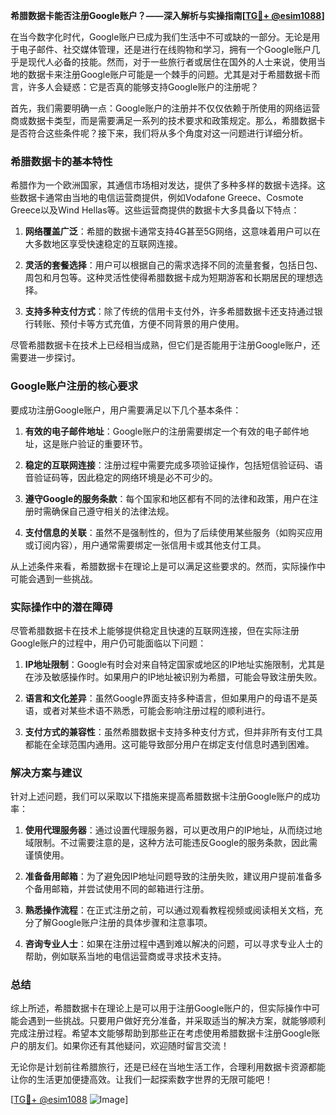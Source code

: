 **希腊数据卡能否注册Google账户？——深入解析与实操指南[[TG💪+ @esim1088](https://t.me/s/esim1088)]**

在当今数字化时代，Google账户已成为我们生活中不可或缺的一部分。无论是用于电子邮件、社交媒体管理，还是进行在线购物和学习，拥有一个Google账户几乎是现代人必备的技能。然而，对于一些旅行者或居住在国外的人士来说，使用当地的数据卡来注册Google账户可能是一个棘手的问题。尤其是对于希腊数据卡而言，许多人会疑惑：它是否真的能够支持Google账户的注册呢？

首先，我们需要明确一点：Google账户的注册并不仅仅依赖于所使用的网络运营商或数据卡类型，而是需要满足一系列的技术要求和政策规定。那么，希腊数据卡是否符合这些条件呢？接下来，我们将从多个角度对这一问题进行详细分析。

### 希腊数据卡的基本特性

希腊作为一个欧洲国家，其通信市场相对发达，提供了多种多样的数据卡选择。这些数据卡通常由当地的电信运营商提供，例如Vodafone Greece、Cosmote Greece以及Wind Hellas等。这些运营商提供的数据卡大多具备以下特点：

1. **网络覆盖广泛**：希腊的数据卡通常支持4G甚至5G网络，这意味着用户可以在大多数地区享受快速稳定的互联网连接。
   
2. **灵活的套餐选择**：用户可以根据自己的需求选择不同的流量套餐，包括日包、周包和月包等。这种灵活性使得希腊数据卡成为短期游客和长期居民的理想选择。

3. **支持多种支付方式**：除了传统的信用卡支付外，许多希腊数据卡还支持通过银行转账、预付卡等方式充值，方便不同背景的用户使用。

尽管希腊数据卡在技术上已经相当成熟，但它们是否能用于注册Google账户，还需要进一步探讨。

### Google账户注册的核心要求

要成功注册Google账户，用户需要满足以下几个基本条件：

1. **有效的电子邮件地址**：Google账户的注册需要绑定一个有效的电子邮件地址，这是账户验证的重要环节。
   
2. **稳定的互联网连接**：注册过程中需要完成多项验证操作，包括短信验证码、语音验证码等，因此稳定的网络环境是必不可少的。

3. **遵守Google的服务条款**：每个国家和地区都有不同的法律和政策，用户在注册时需确保自己遵守相关的法律法规。

4. **支付信息的关联**：虽然不是强制性的，但为了后续使用某些服务（如购买应用或订阅内容），用户通常需要绑定一张信用卡或其他支付工具。

从上述条件来看，希腊数据卡在理论上是可以满足这些要求的。然而，实际操作中可能会遇到一些挑战。

### 实际操作中的潜在障碍

尽管希腊数据卡在技术上能够提供稳定且快速的互联网连接，但在实际注册Google账户的过程中，用户仍可能面临以下问题：

1. **IP地址限制**：Google有时会对来自特定国家或地区的IP地址实施限制，尤其是在涉及敏感操作时。如果用户的IP地址被识别为希腊，可能会导致注册失败。

2. **语言和文化差异**：虽然Google界面支持多种语言，但如果用户的母语不是英语，或者对某些术语不熟悉，可能会影响注册过程的顺利进行。

3. **支付方式的兼容性**：虽然希腊数据卡支持多种支付方式，但并非所有支付工具都能在全球范围内通用。这可能导致部分用户在绑定支付信息时遇到困难。

### 解决方案与建议

针对上述问题，我们可以采取以下措施来提高希腊数据卡注册Google账户的成功率：

1. **使用代理服务器**：通过设置代理服务器，可以更改用户的IP地址，从而绕过地域限制。不过需要注意的是，这种方法可能违反Google的服务条款，因此需谨慎使用。

2. **准备备用邮箱**：为了避免因IP地址问题导致的注册失败，建议用户提前准备多个备用邮箱，并尝试使用不同的邮箱进行注册。

3. **熟悉操作流程**：在正式注册之前，可以通过观看教程视频或阅读相关文档，充分了解Google账户注册的具体步骤和注意事项。

4. **咨询专业人士**：如果在注册过程中遇到难以解决的问题，可以寻求专业人士的帮助，例如联系当地的电信运营商或寻求技术支持。

### 总结

综上所述，希腊数据卡在理论上是可以用于注册Google账户的，但实际操作中可能会遇到一些挑战。只要用户做好充分准备，并采取适当的解决方案，就能够顺利完成注册过程。希望本文能够帮助到那些正在考虑使用希腊数据卡注册Google账户的朋友们。如果你还有其他疑问，欢迎随时留言交流！

无论你是计划前往希腊旅行，还是已经在当地生活工作，合理利用数据卡资源都能让你的生活更加便捷高效。让我们一起探索数字世界的无限可能吧！

[[TG💪+ @esim1088](https://t.me/s/esim1088) ![Image](https://i.postimg.cc/4NQfJmqS/Snipaste-2025-05-13-00-14-12.png)]